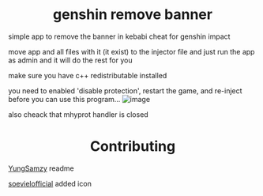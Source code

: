 <h1 align="center">genshin remove banner</h1>

simple app to remove the banner in kebabi cheat for genshin impact

<!-- PLEASE ADD THIS OMG -->
move app and all files with it (it exist) to the injector file and just run the app as admin and it will do the rest for you

make sure you have c++ redistributable installed

you need to enabled 'disable protection', restart the game, and re-inject before you can use this program...
![image](https://user-images.githubusercontent.com/61764480/233733033-0e870558-9b50-4ff9-aefa-d53930a4b0b8.jpg)

also cheack that mhyprot handler is closed 

<h1 align="center">Contributing</h1>
<a href="https://github.com/YungSamzy">YungSamzy</a> readme

<a href="https://github.com/soevielofficial"> soevielofficial</a> added icon
